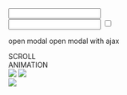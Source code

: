<!-- ========== TEMPLATE -->


<!-- ---------- CHECKBOX -->

<div class="mab_checkbox">
	<input type="radio || checkbox" name="" value="">
	<label></label>
</div>


<!-- ---------- RADIO -->

<label class="mab_radio">
	<span class="mab_radio__input">
		<input type="radio || checkbox" name="" value="" />
		<span class="mab_radio__control"></span>
	</span>
	<span class="mab_radio__label"></span>
</label>

<!-- ---------- SWITCH -->

<label class="mab_switch">
	<input type="checkbox" />
	<span class="mab_switch__slider"></span>
</label>


<!-- ---------- COLLAPSE -->

<div class="mab_collapse">
	<span class="mab_collapse__button"></span>
	<div class="mab_collapse__content"></div>
</div>



<!-- ---------- MODAL -->

<span class="mab_modal__open" href="#modal_id"> open modal </span>
<span class="mab_modal__open" href="pages/modal.php#modal_id"> open modal with ajax </span>

<div id="modal_id" class="mab_modal" aria-hidden="true">
	<div class="mab_modal__wrapper">
		<div class="mab_modal__close"></div>
	</div>
</div>


<!-- ---------- SCROLL -->

<div class="mab_scroll" href="target" offset="value in pixel"> SCROLL </div>


<!-- ---------- ANIMATION -->

<div class="mab_animation"> ANIMATION </div>


<!-- ---------- SLIDER -->

<div class="mab_slider" id="mab_slider">
	<img class="mab_slider__next" src="images/next.png">
	<img class="mab_slider__prev" src="images/prev.png">
	<div class="mab_slider__inner">
		<span class="active" style="background: url('img.jpg') no-repeat; background-size: contain; background-position: center;"></span>
		<span style="background: url('img.jpg') no-repeat; background-size: contain; background-position: center;"></span>
	</div>
</div>


<!-- ---------- LIGHTBOX -->

<img class="mab_lightbox" lb-id="mab_lightbox" src="img.jpg">


<!-- ========== END TEMPLATE -->
